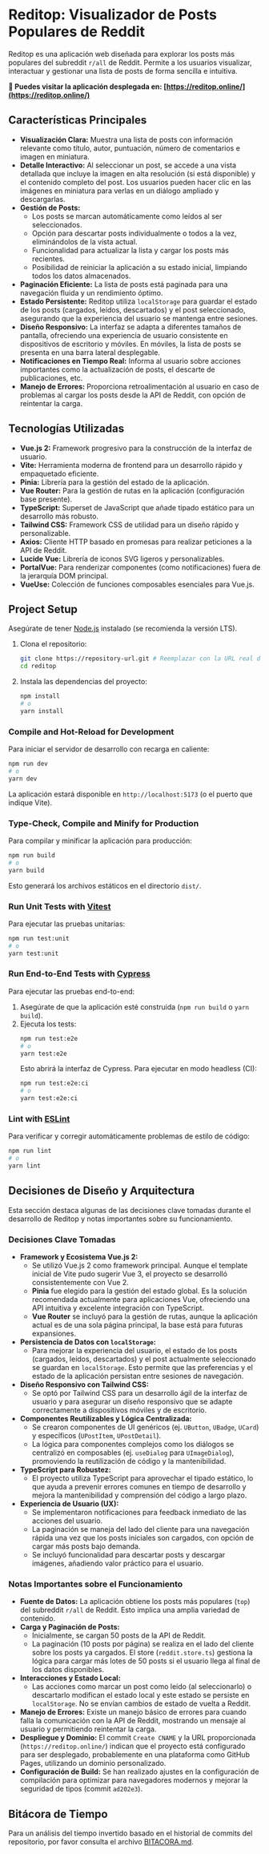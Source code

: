 # Reditop: Visualizador de Posts Populares de Reddit

Reditop es una aplicación web diseñada para explorar los posts más populares del subreddit `r/all` de Reddit. Permite a los usuarios visualizar, interactuar y gestionar una lista de posts de forma sencilla e intuitiva.

**🚀 Puedes visitar la aplicación desplegada en: [https://reditop.online/](https://reditop.online/)**

## Características Principales

*   **Visualización Clara:** Muestra una lista de posts con información relevante como título, autor, puntuación, número de comentarios e imagen en miniatura.
*   **Detalle Interactivo:** Al seleccionar un post, se accede a una vista detallada que incluye la imagen en alta resolución (si está disponible) y el contenido completo del post. Los usuarios pueden hacer clic en las imágenes en miniatura para verlas en un diálogo ampliado y descargarlas.
*   **Gestión de Posts:**
    *   Los posts se marcan automáticamente como leídos al ser seleccionados.
    *   Opción para descartar posts individualmente o todos a la vez, eliminándolos de la vista actual.
    *   Funcionalidad para actualizar la lista y cargar los posts más recientes.
    *   Posibilidad de reiniciar la aplicación a su estado inicial, limpiando todos los datos almacenados.
*   **Paginación Eficiente:** La lista de posts está paginada para una navegación fluida y un rendimiento óptimo.
*   **Estado Persistente:** Reditop utiliza `localStorage` para guardar el estado de los posts (cargados, leídos, descartados) y el post seleccionado, asegurando que la experiencia del usuario se mantenga entre sesiones.
*   **Diseño Responsivo:** La interfaz se adapta a diferentes tamaños de pantalla, ofreciendo una experiencia de usuario consistente en dispositivos de escritorio y móviles. En móviles, la lista de posts se presenta en una barra lateral desplegable.
*   **Notificaciones en Tiempo Real:** Informa al usuario sobre acciones importantes como la actualización de posts, el descarte de publicaciones, etc.
*   **Manejo de Errores:** Proporciona retroalimentación al usuario en caso de problemas al cargar los posts desde la API de Reddit, con opción de reintentar la carga.

## Tecnologías Utilizadas

*   **Vue.js 2:** Framework progresivo para la construcción de la interfaz de usuario.
*   **Vite:** Herramienta moderna de frontend para un desarrollo rápido y empaquetado eficiente.
*   **Pinia:** Librería para la gestión del estado de la aplicación.
*   **Vue Router:** Para la gestión de rutas en la aplicación (configuración base presente).
*   **TypeScript:** Superset de JavaScript que añade tipado estático para un desarrollo más robusto.
*   **Tailwind CSS:** Framework CSS de utilidad para un diseño rápido y personalizable.
*   **Axios:** Cliente HTTP basado en promesas para realizar peticiones a la API de Reddit.
*   **Lucide Vue:** Librería de iconos SVG ligeros y personalizables.
*   **PortalVue:** Para renderizar componentes (como notificaciones) fuera de la jerarquía DOM principal.
*   **VueUse:** Colección de funciones composables esenciales para Vue.js.

## Project Setup

Asegúrate de tener [Node.js](https://nodejs.org/) instalado (se recomienda la versión LTS).

1.  Clona el repositorio:
    ```sh
    git clone https://repository-url.git # Reemplazar con la URL real del repositorio
    cd reditop
    ```

2.  Instala las dependencias del proyecto:
    ```sh
    npm install
    # o
    yarn install
    ```

### Compile and Hot-Reload for Development

Para iniciar el servidor de desarrollo con recarga en caliente:

```sh
npm run dev
# o
yarn dev
```

La aplicación estará disponible en `http://localhost:5173` (o el puerto que indique Vite).

### Type-Check, Compile and Minify for Production

Para compilar y minificar la aplicación para producción:

```sh
npm run build
# o
yarn build
```

Esto generará los archivos estáticos en el directorio `dist/`.

### Run Unit Tests with [Vitest](https://vitest.dev/)

Para ejecutar las pruebas unitarias:

```sh
npm run test:unit
# o
yarn test:unit
```

### Run End-to-End Tests with [Cypress](https://www.cypress.io/)

Para ejecutar las pruebas end-to-end:

1.  Asegúrate de que la aplicación esté construida (`npm run build` o `yarn build`).
2.  Ejecuta los tests:
    ```sh
    npm run test:e2e
    # o
    yarn test:e2e
    ```
    Esto abrirá la interfaz de Cypress. Para ejecutar en modo headless (CI):
    ```sh
    npm run test:e2e:ci
    # o
    yarn test:e2e:ci
    ```

### Lint with [ESLint](https://eslint.org/)

Para verificar y corregir automáticamente problemas de estilo de código:

```sh
npm run lint
# o
yarn lint
```

## Decisiones de Diseño y Arquitectura

Esta sección destaca algunas de las decisiones clave tomadas durante el desarrollo de Reditop y notas importantes sobre su funcionamiento.

### Decisiones Clave Tomadas

*   **Framework y Ecosistema Vue.js 2:**
    *   Se utilizó Vue.js 2 como framework principal. Aunque el template inicial de Vite pudo sugerir Vue 3, el proyecto se desarrolló consistentemente con Vue 2.
    *   **Pinia** fue elegido para la gestión del estado global. Es la solución recomendada actualmente para aplicaciones Vue, ofreciendo una API intuitiva y excelente integración con TypeScript.
    *   **Vue Router** se incluyó para la gestión de rutas, aunque la aplicación actual es de una sola página principal, la base está para futuras expansiones.
*   **Persistencia de Datos con `localStorage`:**
    *   Para mejorar la experiencia del usuario, el estado de los posts (cargados, leídos, descartados) y el post actualmente seleccionado se guardan en `localStorage`. Esto permite que las preferencias y el estado de la aplicación persistan entre sesiones de navegación.
*   **Diseño Responsivo con Tailwind CSS:**
    *   Se optó por Tailwind CSS para un desarrollo ágil de la interfaz de usuario y para asegurar un diseño responsivo que se adapte correctamente a dispositivos móviles y de escritorio.
*   **Componentes Reutilizables y Lógica Centralizada:**
    *   Se crearon componentes de UI genéricos (ej. `UButton`, `UBadge`, `UCard`) y específicos (`UPostItem`, `UPostDetail`).
    *   La lógica para componentes complejos como los diálogos se centralizó en composables (ej. `useDialog` para `UImageDialog`), promoviendo la reutilización de código y la mantenibilidad.
*   **TypeScript para Robustez:**
    *   El proyecto utiliza TypeScript para aprovechar el tipado estático, lo que ayuda a prevenir errores comunes en tiempo de desarrollo y mejora la mantenibilidad y comprensión del código a largo plazo.
*   **Experiencia de Usuario (UX):**
    *   Se implementaron notificaciones para feedback inmediato de las acciones del usuario.
    *   La paginación se maneja del lado del cliente para una navegación rápida una vez que los posts iniciales son cargados, con opción de cargar más posts bajo demanda.
    *   Se incluyó funcionalidad para descartar posts y descargar imágenes, añadiendo valor práctico para el usuario.

### Notas Importantes sobre el Funcionamiento

*   **Fuente de Datos:** La aplicación obtiene los posts más populares (`top`) del subreddit `r/all` de Reddit. Esto implica una amplia variedad de contenido.
*   **Carga y Paginación de Posts:**
    *   Inicialmente, se cargan 50 posts de la API de Reddit.
    *   La paginación (10 posts por página) se realiza en el lado del cliente sobre los posts ya cargados. El store (`reddit.store.ts`) gestiona la lógica para cargar más lotes de 50 posts si el usuario llega al final de los datos disponibles.
*   **Interacciones y Estado Local:**
    *   Las acciones como marcar un post como leído (al seleccionarlo) o descartarlo modifican el estado local y este estado se persiste en `localStorage`. No se envían cambios de estado de vuelta a Reddit.
*   **Manejo de Errores:** Existe un manejo básico de errores para cuando falla la comunicación con la API de Reddit, mostrando un mensaje al usuario y permitiendo reintentar la carga.
*   **Despliegue y Dominio:** El commit `Create CNAME` y la URL proporcionada (`https://reditop.online/`) indican que el proyecto está configurado para ser desplegado, probablemente en una plataforma como GitHub Pages, utilizando un dominio personalizado.
*   **Configuración de Build:** Se han realizado ajustes en la configuración de compilación para optimizar para navegadores modernos y mejorar la seguridad de tipos (commit `ad202e3`).

## Bitácora de Tiempo

Para un análisis del tiempo invertido basado en el historial de commits del repositorio, por favor consulta el archivo [BITACORA.md](BITACORA.md).
